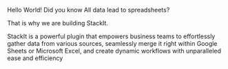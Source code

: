 Hello World! Did you know All data lead to spreadsheets? 

That is why we are building StackIt.

StackIt is a powerful plugin that empowers business teams to effortlessly gather data from various sources, seamlessly merge it right within Google Sheets or Microsoft Excel, and create dynamic workflows with unparalleled ease and efficiency

